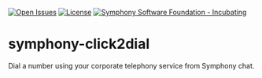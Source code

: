 [![Open Issues](https://img.shields.io/github/issues/symphonyoss/symphony-click2dial.svg)](https://github.com/symphonyoss/symphony-click2dial/issues)
[![License](https://img.shields.io/github/license/symphonyoss/symphony-click2dial.svg)](https://github.com/symphonyoss/symphony-click2dial/blob/master/LICENSE)
[![Symphony Software Foundation - Incubating](https://cdn.rawgit.com/symphonyoss/contrib-toolbox/master/images/ssf-badge-incubating.svg)](https://symphonyoss.atlassian.net/wiki/display/FM/Project+lifecycle)

# symphony-click2dial
Dial a number using your corporate telephony service from Symphony chat.

